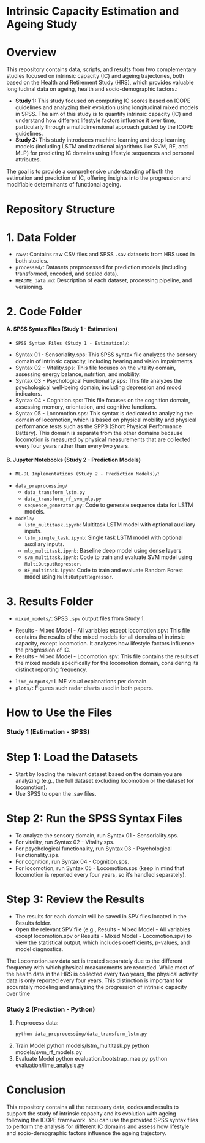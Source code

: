 # Intrinsic Capacity Estimation and Ageing Study

# Overview
This repository contains data, scripts, and results from two complementary studies focused on intrinsic capacity (IC) and ageing trajectories, both based on the Health and Retirement Study (HRS), which provides valuable longitudinal data on ageing, health and socio-demographic factors.:

- **Study 1:** This study focused on computing IC scores based on ICOPE guidelines and analyzing their evolution using longitudinal mixed models in SPSS. The aim of this study is to quantify intrinsic capacity (IC) and understand how different lifestyle factors influence it over time, particularly through a multidimensional approach guided by the ICOPE guidelines.
- **Study 2:** This study introduces machine learning and deep learning models (including LSTM and traditional algorithms like SVM, RF, and MLP) for predicting IC domains using lifestyle sequences and personal attributes.

The goal is to provide a comprehensive understanding of both the estimation and prediction of IC, offering insights into the progression and modifiable determinants of functional ageing.

# Repository Structure
# 1. Data Folder
- `raw/`: Contains raw CSV files and SPSS `.sav` datasets from HRS used in both studies.
- `processed/`: Datasets preprocessed for prediction models (including transformed, encoded, and scaled data).
- `README_data.md`: Description of each dataset, processing pipeline, and versioning.
# 2. Code Folder
#### A. SPSS Syntax Files (Study 1 - Estimation)
* `SPSS Syntax Files (Study 1 - Estimation)/`: 
- Syntax 01 - Sensoriality.sps: This SPSS syntax file analyzes the sensory domain of intrinsic capacity, including hearing and vision impairments.
- Syntax 02 - Vitality.sps: This file focuses on the vitality domain, assessing energy balance, nutrition, and mobility.
- Syntax 03 - Psychological Functionality.sps: This file analyzes the psychological well-being domain, including depression and mood indicators.
- Syntax 04 - Cognition.sps: This file focuses on the cognition domain, assessing memory, orientation, and cognitive functions.
- Syntax 05 - Locomotion.sps: This syntax is dedicated to analyzing the domain of locomotion, which is based on physical mobility and physical performance tests such as the SPPB (Short Physical Performance Battery). This domain is separate from the other domains because locomotion is measured by physical measurements that are collected every four years rather than every two years.
#### B. Jupyter Notebooks (Study 2 - Prediction Models)
* `ML-DL Implementations (Study 2 - Prediction Models)/`:
- `data_preprocessing/`
  - `data_transform_lstm.py`
  - `data_transform_rf_svm_mlp.py`
  - `sequence_generator.py`: Code to generate sequence data for LSTM models.
- `models/`
  - `lstm_multitask.ipynb`: Multitask LSTM model with optional auxiliary inputs.
  - `lstm_single_task.ipynb`: Single task LSTM model with optional auxiliary inputs.
  - `mlp_multitask.ipynb`: Baseline deep model using dense layers.
  - `svm_multitask.ipynb`: Code to train and evaluate SVM model using `MultiOutputRegressor`.
  - `RF_multitask.ipynb`: Code to train and evaluate Random Forest model using `MultiOutputRegressor`.


# 3. Results Folder
* `mixed_models/`: SPSS `.spv` output files from Study 1.
- Results - Mixed Model - All variables except locomotion.spv: This file contains the results of the mixed models for all domains of intrinsic capacity, except locomotion. It analyzes how lifestyle factors influence the progression of IC.
- Results - Mixed Model - Locomotion.spv: This file contains the results of the mixed models specifically for the locomotion domain, considering its distinct reporting frequency.
* `lime_outputs/`: LIME visual explanations per domain.
* `plots/`: Figures such radar charts used in both papers.
# How to Use the Files
### Study 1 (Estimation - SPSS)
# Step 1: Load the Datasets
* Start by loading the relevant dataset based on the domain you are analyzing (e.g., the full dataset excluding locomotion or the dataset for locomotion).
* Use SPSS to open the .sav files.
# Step 2: Run the SPSS Syntax Files
* To analyze the sensory domain, run Syntax 01 - Sensoriality.sps.
* For vitality, run Syntax 02 - Vitality.sps.
* For psychological functionality, run Syntax 03 - Psychological Functionality.sps.
* For cognition, run Syntax 04 - Cognition.sps.
* For locomotion, run Syntax 05 - Locomotion.sps (keep in mind that locomotion is reported every four years, so it’s handled separately).
# Step 3: Review the Results
* The results for each domain will be saved in SPV files located in the Results folder.
* Open the relevant SPV file (e.g., Results - Mixed Model - All variables except locomotion.spv or Results - Mixed Model - Locomotion.spv) to view the statistical output, which includes coefficients, p-values, and model diagnostics.

The Locomotion.sav data set is treated separately due to the different frequency with which physical measurements are recorded. While most of the health data in the HRS is collected every two years, the physical activity data is only reported every four years. This distinction is important for accurately modeling and analyzing the progression of intrinsic capacity over time

### Study 2 (Prediction - Python)
1. Preprocess data:
   ```bash
   python data_preprocessing/data_transform_lstm.py
2. Train Model
   python models/lstm_multitask.py
   python models/svm_rf_models.py
3. Evaluate Model
   python evaluation/bootstrap_mae.py
    python evaluation/lime_analysis.py

# Conclusion
This repository contains all the necessary data, codes and results to support the study of intrinsic capacity and its evolution with ageing following the ICOPE framework. You can use the provided SPSS syntax files to perform the analysis for different IC domains and assess how lifestyle and socio-demographic factors influence the ageing trajectory.
